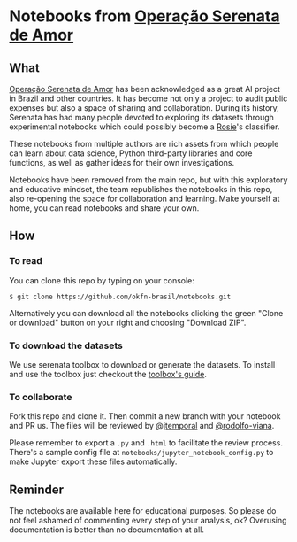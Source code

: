 # Notebooks from [Operação Serenata de Amor](https://github.com/okfn-brasil/serenata-de-amor)

## What

[Operação Serenata de Amor](https://github.com/okfn-brasil/serenata-de-amor) has been acknowledged as a great AI project in Brazil and other countries. It has become not only a project to audit public expenses but also a space of sharing and collaboration. During its history, Serenata has had many people devoted to exploring its datasets through experimental notebooks which could possibly become a [Rosie](https://github.com/okfn-brasil/serenata-de-amor/blob/master/rosie/README.md)'s classifier.

These notebooks from multiple authors are rich assets from which people can learn about data science, Python third-party libraries and core functions, as well as gather ideas for their own investigations.

Notebooks have been removed from the main repo, but with this exploratory and educative mindset, the team republishes the notebooks in this repo, also re-opening the space for collaboration and learning. Make yourself at home, you can read notebooks and share your own.

## How

### To read

You can clone this repo by typing on your console:

```
$ git clone https://github.com/okfn-brasil/notebooks.git
```

Alternatively you can download all the notebooks clicking the green "Clone or download" button on your right and choosing "Download ZIP". 

### To download the datasets

We use serenata toolbox to download or generate the datasets. To install and use the toolbox just checkout the [toolbox's guide](https://github.com/okfn-brasil/serenata-toolbox#serenata-de-amor-toolbox).

### To collaborate

Fork this repo and clone it. Then commit a new branch with your notebook and PR us. The files will be reviewed by [@jtemporal](https://github.com/jtemporal) and [@rodolfo-viana](https://github.com/rodolfo-viana).

Please remember to export a `.py` and `.html` to facilitate the review process. There's a sample config file at `notebooks/jupyter_notebook_config.py` to make Jupyter export these files automatically.

## Reminder

The notebooks are available here for educational purposes. So please do not feel ashamed of commenting every step of your analysis, ok? Overusing documentation is better than no documentation at all.